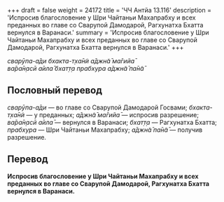 +++
draft = false
weight = 24172
title = 'ЧЧ Антйа 13.116'
description = 'Испросив благословение у Шри Чайтаньи Махапрабху и всех преданных во главе со Сварупой Дамодарой, Рагхунатха Бхатта вернулся в Варанаси.'
summary = 'Испросив благословение у Шри Чайтаньи Махапрабху и всех преданных во главе со Сварупой Дамодарой, Рагхунатха Бхатта вернулся в Варанаси.'
+++

_сварӯпа-а̄ди бхакта-т̣ха̄н̃и а̄джн̃а̄ ма̄гийа̄  
ва̄ра̄н̣асӣ а̄ила̄ бхат̣т̣а прабхура а̄джн̃а̄ па̄н̃а̄_

## Пословный перевод

_сварӯпа_\-_а̄ди_ — во главе со Сварупой Дамодарой Госвами; _бхакта_\-_т̣ха̄н̃и_ — у преданных; _а̄джн̃а̄_ _ма̄гийа̄_ — испросив разрешение; _ва̄ра̄н̣асӣ_ _а̄ила̄_ — вернулся в Варанаси; _бхат̣т̣а_ — Рагхунатха Бхатта; _прабхура_ — Шри Чайтаньи Махапрабху; _а̄джн̃а̄_ _па̄н̃а̄_ — получив разрешение.

## Перевод

**Испросив благословение у Шри Чайтаньи Махапрабху и всех преданных во главе со Сварупой Дамодарой, Рагхунатха Бхатта вернулся в Варанаси.**
